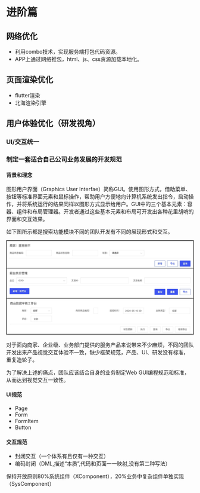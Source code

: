 # 进阶篇

## 网络优化

* 利用combo技术，实现服务端打包代码资源。
* APP上通过网络推包，html、js、css资源加载本地化。

## 页面渲染优化

* flutter渲染
* 北海渲染引擎

## 用户体验优化（研发视角）

### UI/交互统一

### 制定一套适合自己公司业务发展的开发规范

#### 背景和理念

图形用户界面（Graphics User Interfae）简称GUI。使用图形方式，借助菜单、按钮等标准界面元素和鼠标操作，帮助用户方便地向计算机系统发出指令，启动操作，并将系统运行的结果同样以图形方式显示给用户。GUI中的三个基本元素：容器、组件和布局管理器。开发者通过这些基本元素和布局可开发出各种花里胡哨的界面和交互效果。

如下图所示都是搜索功能模块不同的团队开发有不同的展现形式和交互。

![](./8ed437ee-0b1b-493a-a918-94fbfa4adf28.jpg)

对于面向商家、企业级、业务部门提供的服务产品来说带来不少麻烦，不同的团队开发出来产品视觉交互体验不一致，缺少框架规范，产品、UI、研发没有标准，重复造轮子。

为了解决上述的痛点，团队应该结合自身的业务制定Web GUI编程规范和标准，从而达到视觉交互一致性。

#### UI规范

* Page
* Form
* FormItem
* Button

#### 交互规范

* 封闭交互（一个体系有且仅有一种交互）
* 编码封闭（DML,描述“本质”,代码和页面一一映射,没有第二种写法）

保持开放原则80%系统组件（XComponent），20%业务中复杂组件单独实现（SysComponent）



	

	

	

 